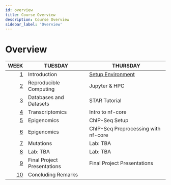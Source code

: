 ```yaml
---
id: overview
title: Course Overview
description: Course Overview
sidebar_label: 'Overview'
---
```


# Overview

|                    WEEK | TUESDAY                     | THURSDAY                            |
| ----------------------: | --------------------------- | ----------------------------------- |
|       [1](./week_01.md) | Introduction                | [Setup Environment](./week_01.md)   |
| [2](./week_02/intro.md) | Reproducible Computing      | Jupyter & HPC                       |
|        [3](./week_3.md) | Databases and Datasets      | STAR Tutorial                       |
|        [4](./week_4.md) | Transcriptomics             | Intro to nf-core                    |
|        [5](./week_5.md) | Epigenomics                 | ChIP-Seq Setup                      |
|        [6](./week_6.md) | Epigenomics                 | ChIP-Seq Preprocessing with nf-core |
|        [7](./week_7.md) | Mutations                   | Lab: TBA                            |
|        [8](./week_8.md) | Lab: TBA                    | Lab: TBA                            |
|        [9](./week_9.md) | Final Project Presentations | Final Project Presentations         |
|      [10](./week_10.md) | Concluding Remarks          |                                     |
